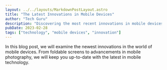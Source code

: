 ```yaml
---
layout: ../../layouts/MarkdownPostLayout.astro
title: "The Latest Innovations in Mobile Devices"
author: "Tech Guru"
description: "Discovering the most recent innovations in mobile devices."
pubDate: 2023-02-28
tags: ["technology", "mobile devices", "innovation"]
---
```


In this blog post, we will examine the newest innovations in the world of mobile devices. From foldable screens to advancements in mobile photography, we will keep you up-to-date with the latest in mobile technology.
